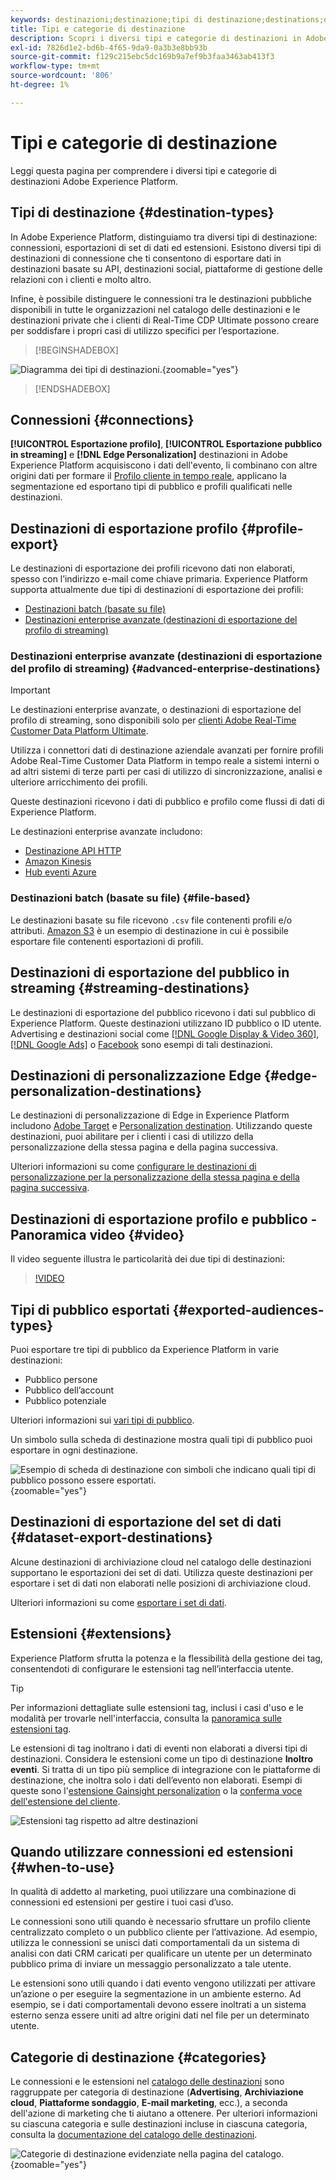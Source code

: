 ```yaml
---
keywords: destinazioni;destinazione;tipi di destinazione;destinations;destination types
title: Tipi e categorie di destinazione
description: Scopri i diversi tipi e categorie di destinazioni in Adobe Experience Platform.
exl-id: 7826d1e2-bd6b-4f65-9da9-0a3b3e8bb93b
source-git-commit: f129c215ebc5dc169b9a7ef9b3faa3463ab413f3
workflow-type: tm+mt
source-wordcount: '806'
ht-degree: 1%

---
```


# Tipi e categorie di destinazione

Leggi questa pagina per comprendere i diversi tipi e categorie di destinazioni Adobe Experience Platform.

## Tipi di destinazione {#destination-types}

In Adobe Experience Platform, distinguiamo tra diversi tipi di destinazione: connessioni, esportazioni di set di dati ed estensioni. Esistono diversi tipi di destinazioni di connessione che ti consentono di esportare dati in destinazioni basate su API, destinazioni social, piattaforme di gestione delle relazioni con i clienti e molto altro.

Infine, è possibile distinguere le connessioni tra le destinazioni pubbliche disponibili in tutte le organizzazioni nel catalogo delle destinazioni e le destinazioni private che i clienti di Real-Time CDP Ultimate possono creare per soddisfare i propri casi di utilizzo specifici per l’esportazione.

>[!BEGINSHADEBOX]

![Diagramma dei tipi di destinazioni.](./assets/destination-types/types-of-destinations-no-highlight.png "Diagramma dei tipi di destinazioni."){zoomable="yes"}

>[!ENDSHADEBOX]

## Connessioni {#connections}

**[!UICONTROL Esportazione profilo]**, **[!UICONTROL Esportazione pubblico in streaming]** e **[!DNL Edge Personalization]** destinazioni in Adobe Experience Platform acquisiscono i dati dell&#39;evento, li combinano con altre origini dati per formare il [Profilo cliente in tempo reale](../profile/home.md), applicano la segmentazione ed esportano tipi di pubblico e profili qualificati nelle destinazioni.

## Destinazioni di esportazione profilo {#profile-export}

Le destinazioni di esportazione dei profili ricevono dati non elaborati, spesso con l’indirizzo e-mail come chiave primaria. Experience Platform supporta attualmente due tipi di destinazioni di esportazione dei profili:

* [Destinazioni batch (basate su file)](#file-based)
* [Destinazioni enterprise avanzate (destinazioni di esportazione del profilo di streaming)](#advanced-enterprise-destinations)

### Destinazioni enterprise avanzate (destinazioni di esportazione del profilo di streaming) {#advanced-enterprise-destinations}

>[!IMPORTANT]
>
>Le destinazioni enterprise avanzate, o destinazioni di esportazione del profilo di streaming, sono disponibili solo per [clienti Adobe Real-Time Customer Data Platform Ultimate](https://helpx.adobe.com/it/legal/product-descriptions/real-time-customer-data-platform.html).

Utilizza i connettori dati di destinazione aziendale avanzati per fornire profili Adobe Real-Time Customer Data Platform in tempo reale a sistemi interni o ad altri sistemi di terze parti per casi di utilizzo di sincronizzazione, analisi e ulteriore arricchimento dei profili.

Queste destinazioni ricevono i dati di pubblico e profilo come flussi di dati di Experience Platform.

Le destinazioni enterprise avanzate includono:

* [Destinazione API HTTP](catalog/streaming/http-destination.md)
* [Amazon Kinesis](catalog/cloud-storage/amazon-kinesis.md)
* [Hub eventi Azure](catalog/cloud-storage/azure-event-hubs.md)

### Destinazioni batch (basate su file) {#file-based}

Le destinazioni basate su file ricevono `.csv` file contenenti profili e/o attributi. [Amazon S3](catalog/cloud-storage/amazon-s3.md) è un esempio di destinazione in cui è possibile esportare file contenenti esportazioni di profili.

## Destinazioni di esportazione del pubblico in streaming {#streaming-destinations}

Le destinazioni di esportazione del pubblico ricevono i dati sul pubblico di Experience Platform. Queste destinazioni utilizzano ID pubblico o ID utente. Advertising e destinazioni social come [[!DNL Google Display & Video 360]](catalog/advertising/google-dv360.md), [[!DNL Google Ads]](catalog/advertising/google-ads-destination.md) o [Facebook](catalog/social/facebook.md) sono esempi di tali destinazioni.

## Destinazioni di personalizzazione Edge {#edge-personalization-destinations}

Le destinazioni di personalizzazione di Edge in Experience Platform includono [Adobe Target](/help/destinations/catalog/personalization/adobe-target-connection.md) e [Personalization destination](/help/destinations/catalog/personalization/custom-personalization.md). Utilizzando queste destinazioni, puoi abilitare per i clienti i casi di utilizzo della personalizzazione della stessa pagina e della pagina successiva.

Ulteriori informazioni su come [configurare le destinazioni di personalizzazione per la personalizzazione della stessa pagina e della pagina successiva](/help/destinations/ui/activate-edge-personalization-destinations.md).

## Destinazioni di esportazione profilo e pubblico - Panoramica video {#video}

Il video seguente illustra le particolarità dei due tipi di destinazioni:

>[!VIDEO](https://video.tv.adobe.com/v/29707?quality=12)

## Tipi di pubblico esportati {#exported-audiences-types}

Puoi esportare tre tipi di pubblico da Experience Platform in varie destinazioni:

* Pubblico persone
* Pubblico dell’account
* Pubblico potenziale

Ulteriori informazioni sui [vari tipi di pubblico](/help/segmentation/types/account-audiences.md#terminology).

Un simbolo sulla scheda di destinazione mostra quali tipi di pubblico puoi esportare in ogni destinazione.

![Esempio di scheda di destinazione con simboli che indicano quali tipi di pubblico possono essere esportati.](/help/destinations/assets/destination-types/types-of-audiences.png "Esempio di scheda di destinazione con simboli che indicano quali tipi di pubblico possono essere esportati."){zoomable="yes"}


## Destinazioni di esportazione del set di dati {#dataset-export-destinations}

Alcune destinazioni di archiviazione cloud nel catalogo delle destinazioni supportano le esportazioni dei set di dati. Utilizza queste destinazioni per esportare i set di dati non elaborati nelle posizioni di archiviazione cloud.

Ulteriori informazioni su come [esportare i set di dati](/help/destinations/ui/export-datasets.md).

## Estensioni {#extensions}

Experience Platform sfrutta la potenza e la flessibilità della gestione dei tag, consentendoti di configurare le estensioni tag nell’interfaccia utente.

>[!TIP]
>
>Per informazioni dettagliate sulle estensioni tag, inclusi i casi d&#39;uso e le modalità per trovarle nell&#39;interfaccia, consulta la [panoramica sulle estensioni tag](./catalog/launch-extensions/overview.md).

Le estensioni di tag inoltrano i dati di eventi non elaborati a diversi tipi di destinazioni. Considera le estensioni come un tipo di destinazione **Inoltro eventi**. Si tratta di un tipo più semplice di integrazione con le piattaforme di destinazione, che inoltra solo i dati dell’evento non elaborati. Esempi di queste sono l&#39;[estensione Gainsight personalization](./catalog/personalization/gainsight.md) o la [conferma voce dell&#39;estensione del cliente](./catalog/voice/confirmit-digital-feedback.md).

![Estensioni tag rispetto ad altre destinazioni](./assets/common/launch-and-other-destinations.png)

## Quando utilizzare connessioni ed estensioni {#when-to-use}

In qualità di addetto al marketing, puoi utilizzare una combinazione di connessioni ed estensioni per gestire i tuoi casi d’uso.

Le connessioni sono utili quando è necessario sfruttare un profilo cliente centralizzato completo o un pubblico cliente per l’attivazione. Ad esempio, utilizza le connessioni se unisci dati comportamentali da un sistema di analisi con dati CRM caricati per qualificare un utente per un determinato pubblico prima di inviare un messaggio personalizzato a tale utente.

Le estensioni sono utili quando i dati evento vengono utilizzati per attivare un’azione o per eseguire la segmentazione in un ambiente esterno. Ad esempio, se i dati comportamentali devono essere inoltrati a un sistema esterno senza essere uniti ad altre origini dati nel file per un determinato utente.

## Categorie di destinazione {#categories}

Le connessioni e le estensioni nel [catalogo delle destinazioni](https://platform.adobe.com/destination/catalog) sono raggruppate per categoria di destinazione (**Advertising**, **Archiviazione cloud**, **Piattaforme sondaggio**, **E-mail marketing**, ecc.), a seconda dell&#39;azione di marketing che ti aiutano a ottenere. Per ulteriori informazioni su ciascuna categoria e sulle destinazioni incluse in ciascuna categoria, consulta la [documentazione del catalogo delle destinazioni](./catalog/overview.md).

![Categorie di destinazione evidenziate nella pagina del catalogo.](./assets/destination-types/destination-categories-menu.png "Categorie di destinazione evidenziate nella pagina del catalogo."){zoomable="yes"}
